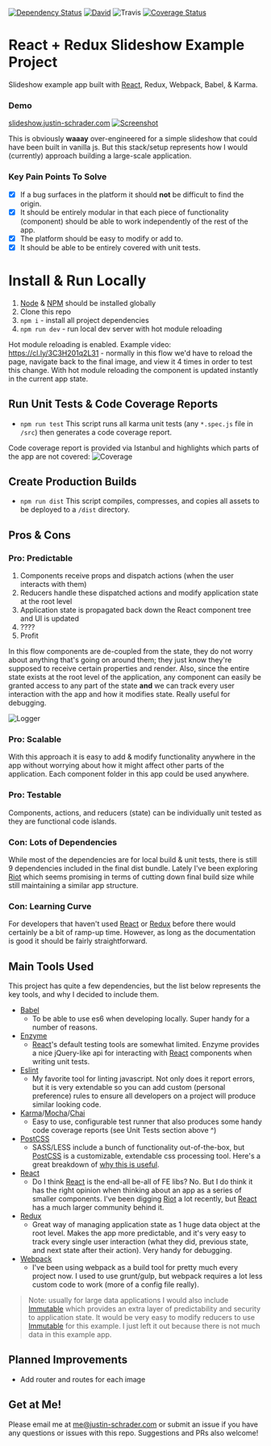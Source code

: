 <a href="https://david-dm.org/icd2k3/react-redux-slideshow-example"><img src="https://david-dm.org/icd2k3/react-redux-slideshow-example.svg" alt="Dependency Status"></a>
<a href="https://david-dm.org/icd2k3/react-redux-slideshow-example/?type=dev">![David](https://david-dm.org/icd2k3/react-redux-slideshow-example/dev-status.svg)</a>
 ![Travis](https://travis-ci.org/icd2k3/react-redux-slideshow-example.svg?branch=master) [![Coverage Status](https://coveralls.io/repos/github/icd2k3/react-redux-slideshow-example/badge.svg?branch=master)](https://coveralls.io/github/icd2k3/react-redux-slideshow-example?branch=master)

# React + Redux Slideshow Example Project
Slideshow example app built with [React](https://facebook.github.io/react), Redux, Webpack, Babel, & Karma.

### Demo
[slideshow.justin-schrader.com](http://slideshow.justin-schrader.com)
<a href="http://slideshow.justin-schrader.com">
![Screenshot](https://raw.githubusercontent.com/icd2k3/react-redux-slideshow-example/master/readme-images/screenshot.jpg)
</a>

This is obviously <strong>waaay</strong> over-engineered for a simple slideshow that could have been built in vanilla js. But this stack/setup represents how I would (currently) approach building a large-scale application.

### Key Pain Points To Solve
- [x] If a bug surfaces in the platform it should <strong>not</strong> be difficult to find the origin.
- [x] It should be entirely modular in that each piece of functionality (component) should be able to work independently of the rest of the app.
- [x] The platform should be easy to modify or add to.
- [x] It should be able to be entirely covered with unit tests.

# Install & Run Locally
1. [Node](https://nodejs.org/en) & [NPM](https://www.npmjs.com) should be installed globally
1. Clone this repo
1. `npm i` - install all project dependencies
1. `npm run dev` - run local dev server with hot module reloading

Hot module reloading is enabled. Example video: https://cl.ly/3C3H201q2L31 - normally in this flow we'd have to reload the page, navigate back to the final image, and view it 4 times in order to test this change. With hot module reloading the component is updated instantly in the current app state.

## Run Unit Tests & Code Coverage Reports
- `npm run test` This script runs all karma unit tests (any `*.spec.js` file in `/src`) then generates a code coverage report.

Code coverage report is provided via Istanbul and highlights which parts of the app are not covered:
![Coverage](https://raw.githubusercontent.com/icd2k3/react-redux-slideshow-example/master/readme-images/coverage.jpg)

## Create Production Builds
- `npm run dist` This script compiles, compresses, and copies all assets to be deployed to a `/dist` directory.

## Pros & Cons
### Pro: Predictable
1. Components receive props and dispatch actions (when the user interacts with them)
2. Reducers handle these dispatched actions and modify application state at the root level
3. Application state is propagated back down the React component tree and UI is updated
4. ????
5. Profit

In this flow components are de-coupled from the state, they do not worry about anything that's going on around them; they just know they're supposed to receive certain properties and render. Also, since the entire state exists at the root level of the application, any component can easily be granted access to any part of the state <strong>and</strong> we can track every user interaction with the app and how it modifies state. Really useful for debugging.

![Logger](https://raw.githubusercontent.com/icd2k3/react-redux-slideshow-example/master/readme-images/redux-logger.gif)

### Pro: Scalable
With this approach it is easy to add & modify functionality anywhere in the app without worrying about how it might affect other parts of the application. Each component folder in this app could be used anywhere.

### Pro: Testable
Components, actions, and reducers (state) can be individually unit tested as they are functional code islands.

### Con: Lots of Dependencies
While most of the dependencies are for local build & unit tests, there is still 9 dependencies included in the final dist bundle. Lately I've been exploring [Riot](riotjs.com) which seems promising in terms of cutting down final build size while still maintaining a similar app structure.

### Con: Learning Curve
For developers that haven't used [React](https://facebook.github.io/react) or [Redux](https://github.com/reactjs/redux) before there would certainly be a bit of ramp-up time. However, as long as the documentation is good it should be fairly straightforward.

## Main Tools Used
This project has quite a few dependencies, but the list below represents the key tools, and why I decided to include them.

- [Babel](https://babeljs.io/)
  - To be able to use es6 when developing locally. Super handy for a number of reasons.
- [Enzyme](https://github.com/airbnb/enzyme)
  - [React](https://facebook.github.io/react)'s default testing tools are somewhat limited. Enzyme provides a nice jQuery-like api for interacting with [React](https://facebook.github.io/react) components when writing unit tests.
- [Eslint](http://eslint.org)
  - My favorite tool for linting javascript. Not only does it report errors, but it is very extendable so you can add custom (personal preference) rules to ensure all developers on a project will produce similar looking code.
- [Karma](https://karma-runner.github.io/1.0/index.html)/[Mocha](https://mochajs.org)/[Chai](http://chaijs.com)
  - Easy to use, configurable test runner that also produces some handy code coverage reports (see Unit Tests section above ^)
- [PostCSS](https://github.com/postcss/postcss)
  - SASS/LESS include a bunch of functionality out-of-the-box, but [PostCSS](https://github.com/postcss/postcss) is a customizable, extendable css processing tool. Here's a great breakdown of [why this is useful](https://ashleynolan.co.uk/blog/postcss-a-review).
- [React](https://facebook.github.io/react)
  - Do I think [React](https://facebook.github.io/react) is the end-all be-all of FE libs? No. But I do think it has the right opinion when thinking about an app as a series of smaller components. I've been digging [Riot](riotjs.com) a lot recently, but [React](https://facebook.github.io/react) has a much larger community behind it.
- [Redux](https://github.com/reactjs/redux)
  - Great way of managing application state as 1 huge data object at the root level. Makes the app more predictable, and it's very easy to track every single user interaction (what they did, previous state, and next state after their action). Very handy for debugging.
- [Webpack](https://webpack.github.io)
  - I've been using webpack as a build tool for pretty much every project now. I used to use grunt/gulp, but webpack requires a lot less custom code to work (more of a config file really).

> Note: usually for large data applications I would also include [Immutable](https://facebook.github.io/immutable-js) which provides an extra layer of predictability and security to application state. It would be very easy to modify reducers to use [Immutable](https://facebook.github.io/immutable-js) for this example. I just left it out because there is not much data in this example app.

## Planned Improvements
- Add router and routes for each image

## Get at Me!
Please email me at me@justin-schrader.com or submit an issue if you have any questions or issues with this repo. Suggestions and PRs also welcome!
